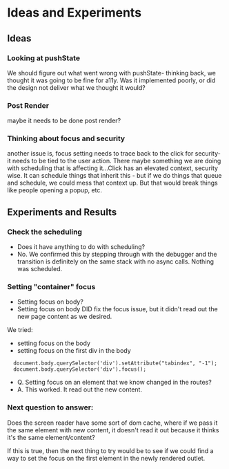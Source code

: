 # Ideas and Experiments

## Ideas 

### Looking at pushState
We should figure out what went wrong with pushState- thinking back, we thought it was going to be fine for a11y. Was it implemented poorly, or did the design not deliver what we thought it would?

### Post Render
maybe it needs to be done post render?

### Thinking about focus and security
another issue is, focus setting needs to trace back to the click for security- it needs to be tied to the user action. 
There maybe something we are doing with scheduling that is affecting it...Click has an elevated context, security wise. It can schedule things that inherit this - but if we do things that queue and schedule, we could mess that context up. But that would break things like people opening a popup, etc.

## Experiments and Results

### Check the scheduling
- Does it have anything to do with scheduling?
- No. We confirmed this by stepping through with the debugger and the transition is definitely on the same stack with no async calls. Nothing was scheduled. 

### Setting "container" focus
- Setting focus on body?
- Setting focus on body DID fix the focus issue, but it didn't read out the new page content as we desired. 

We tried: 
- setting focus on the body
- setting focus on the first div in the body 

```
  document.body.querySelector('div').setAttribute("tabindex", "-1");
  document.body.querySelector('div').focus();
```

- Q. Setting focus on an element that we know changed in the routes?
- A. This worked. It read out the new content. 

### Next question to answer: 

Does the screen reader have some sort of dom cache, where if we pass it the same element with new content, it doesn't read it out because it thinks it's the same element/content? 

If this is true, then the next thing to try would be to see if we could find a way to set the focus on the first element in the newly rendered outlet.

